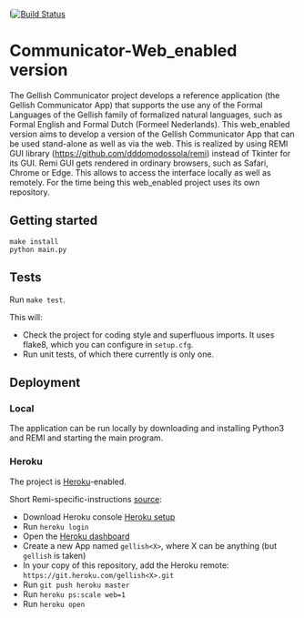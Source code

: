 l[![Build Status](https://travis-ci.org/AndriesSHP/Communicator-Web_version-.svg?branch=master)](https://travis-ci.org/AndriesSHP/Communicator-Web_version-)

# Communicator-Web_enabled version
The Gellish Communicator project develops a reference application (the Gellish Communicator App) that supports the use any of the Formal Languages of the Gellish family of formalized natural languages, such as Formal English and Formal Dutch (Formeel Nederlands).
This web_enabled version aims to develop a version of the Gellish Communicator App that can be used stand-alone as well as via the web. This is realized by using REMI GUI library (https://github.com/dddomodossola/remi) instead of Tkinter for its GUI.
Remi GUI gets rendered in ordinary browsers, such as Safari, Chrome or Edge. This allows to access the interface locally as well as remotely.
For the time being this web_enabled project uses its own repository.


## Getting started

    make install
    python main.py


## Tests

Run `make test`.

This will:

- Check the project for coding style and superfluous imports.
  It uses flake8, which you can configure in `setup.cfg`.
- Run unit tests, of which there currently is only one.


## Deployment

### Local

The application can be run locally by downloading and installing Python3 and REMI and starting the main program.

### Heroku

The project is [Heroku](https://heroku.com/)-enabled.

Short Remi-specific-instructions [source](https://github.com/dddomodossola/remi/issues/280#issuecomment-465346938):

- Download Heroku console [Heroku setup](https://devcenter.heroku.com/articles/getting-started-with-python#set-up)
- Run `heroku login`
- Open the [Heroku dashboard](https://dashboard.heroku.com/apps)
- Create a new App named `gellish<X>`, where X can be anything (but `gellish` is taken)
- In your copy of this repository, add the Heroku remote: `https://git.heroku.com/gellish<X>.git`
- Run `git push heroku master`
- Run `heroku ps:scale web=1`
- Run `heroku open`
